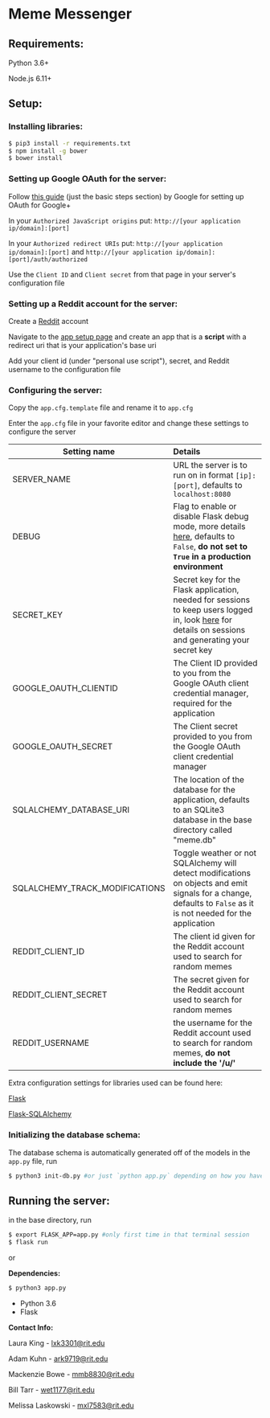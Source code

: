 # Meme Messenger

## Requirements:

Python 3.6+

Node.js 6.11+

## Setup:

### Installing libraries:

```bash
$ pip3 install -r requirements.txt
$ npm install -g bower
$ bower install
```
### Setting up Google OAuth for the server:

Follow [this guide](https://developers.google.com/identity/protocols/OAuth2#basicsteps) (just the basic steps section) by Google for setting up OAuth for Google+

In your `Authorized JavaScript origins` put: `http://[your application ip/domain]:[port]`

In your `Authorized redirect URIs` put: `http://[your application ip/domain]:[port]` and  `http://[your application ip/domain]:[port]/auth/authorized`

Use the `Client ID` and `Client secret` from that page in your server's configuration file

### Setting up a Reddit account for the server:

Create a [Reddit](https://www.reddit.com) account

Navigate to the [app setup page](https://www.reddit.com/prefs/apps/) and create an app that is a **script** with a redirect uri that is your application's base uri

Add your client id (under "personal use script"), secret, and Reddit username to the configuration file

### Configuring the server:

Copy the `app.cfg.template` file and rename it to `app.cfg`

Enter the `app.cfg` file in your favorite editor and change these settings to configure the server

| Setting name                   | Details                                  |
| ------------------------------ | :--------------------------------------- |
| SERVER_NAME                    | URL the server is to run on in format `[ip]:[port]`, defaults to `localhost:8080` |
| DEBUG                          | Flag to enable or disable Flask debug mode, more details [here](http://flask.pocoo.org/docs/0.12/quickstart/#debug-mode), defaults to `False`, **do not set to `True` in a production environment** |
| SECRET_KEY                     | Secret key for the Flask application, needed for sessions to keep users logged in, look [here](http://flask.pocoo.org/docs/0.12/quickstart/#sessions) for details on sessions and generating your secret key |
| GOOGLE_OAUTH_CLIENTID          | The Client ID provided to you from the Google OAuth client credential manager, required for the application |
| GOOGLE_OAUTH_SECRET            | The Client secret provided to you from the Google OAuth client credential manager |
| SQLALCHEMY_DATABASE_URI        | The location of the database for the application, defaults to an SQLite3 database in the base directory called "meme.db" |
| SQLALCHEMY_TRACK_MODIFICATIONS | Toggle weather or not SQLAlchemy will detect modifications on objects and emit signals for a change, defaults to `False` as it is not needed for the application |
| REDDIT_CLIENT_ID               | The client id given for the Reddit account used to search for random memes |
| REDDIT_CLIENT_SECRET           | The secret given for the Reddit account used to search for random memes |
| REDDIT_USERNAME                | the username for the Reddit account used to search for random memes, **do not include the '/u/'** |

Extra configuration settings for libraries used can be found here:

[Flask](http://flask.pocoo.org/docs/0.12/config/)

[Flask-SQLAlchemy](http://flask-sqlalchemy.pocoo.org/2.1/config/)

### Initializing the database schema:

The database schema is automatically generated off of the models in the `app.py` file, run

```bash
$ python3 init-db.py #or just `python app.py` depending on how you have python set up on your system
```

## Running the server:

in the base directory, run

```bash
$ export FLASK_APP=app.py #only first time in that terminal session
$ flask run
```
or

**Dependencies:**
```bash
$ python3 app.py
```

- Python 3.6
- Flask

**Contact Info:**

Laura King - lxk3301@rit.edu

Adam Kuhn - ark9719@rit.edu

Mackenzie Bowe - mmb8830@rit.edu

Bill Tarr - wet1177@rit.edu

Melissa Laskowski - mxl7583@rit.edu
